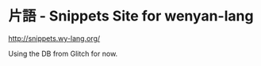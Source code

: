 # 片語 - Snippets Site for wenyan-lang

http://snippets.wy-lang.org/

Using the DB from Glitch for now.